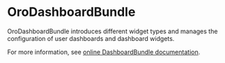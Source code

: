 # OroDashboardBundle

OroDashboardBundle introduces different widget types and manages the configuration of user dashboards and dashboard widgets.
 
For more information, see [online DashboardBundle documentation](https://doc.oroinc.com/bundles/platform/DashboardBundle/).
